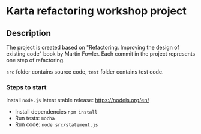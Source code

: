 # Karta refactoring workshop project

## Description

The project is created based on "Refactoring. Improving the design of existing code" book by Martin Fowler.
Each commit in the project represents one step of refactoring.

`src` folder contains source code, `test` folder contains test code.

### Steps to start

Install `node.js` latest stable release: https://nodejs.org/en/  

- Install dependencies `npm install`
- Run tests: `mocha` 
- Run code: `node src/statement.js` 

